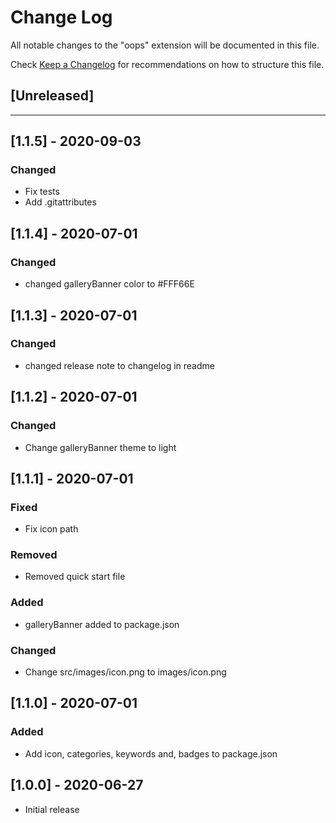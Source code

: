 # Change Log

All notable changes to the "oops" extension will be documented in this file.

Check [Keep a Changelog](http://keepachangelog.com/) for recommendations on how to structure this file.

## [Unreleased]

---

## [1.1.5] - 2020-09-03

### Changed

- Fix tests
- Add .gitattributes

## [1.1.4] - 2020-07-01

### Changed

- changed galleryBanner color to #FFF66E

## [1.1.3] - 2020-07-01

### Changed

- changed release note to changelog in readme

## [1.1.2] - 2020-07-01

### Changed

- Change galleryBanner theme to light

## [1.1.1] - 2020-07-01

### Fixed

- Fix icon path

### Removed

- Removed quick start file

### Added

- galleryBanner added to package.json

### Changed

- Change src/images/icon.png to images/icon.png

## [1.1.0] - 2020-07-01

### Added

- Add icon, categories, keywords and, badges to package.json

## [1.0.0] - 2020-06-27

- Initial release
